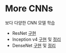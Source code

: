 # More CNNs
보다 다양한 CNN 모델 학습

* ResNet [구현](https://github.com/PrivateOrganizationDeepLearning/DeepLearning/blob/master/study/02.MoreCNN/ResNet.ipynb)
* Inception v4 [구현](https://github.com/PrivateOrganizationDeepLearning/DeepLearning/blob/master/study/02.MoreCNN/Inceptionv4.ipynb) 및 [정리](https://github.com/PrivateOrganizationDeepLearning/DeepLearning/blob/master/study/02.MoreCNN/Inception.v4.md)
* DenseNet [구현](https://github.com/PrivateOrganizationDeepLearning/DeepLearning/blob/master/study/02.MoreCNN/DenseNet.ipynb) 및 [정리](https://github.com/PrivateOrganizationDeepLearning/DeepLearning/blob/master/study/02.MoreCNN/DensNet%20%EB%85%BC%EB%AC%B8%EC%A0%95%EB%A6%AC.ipynb)
